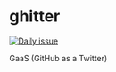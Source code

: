 # ghitter

[![Daily issue](https://github.com/eggplants/ghitter/actions/workflows/issue.yml/badge.svg)](https://github.com/eggplants/ghitter/actions/workflows/issue.yml)

GaaS (GitHub as a Twitter)
